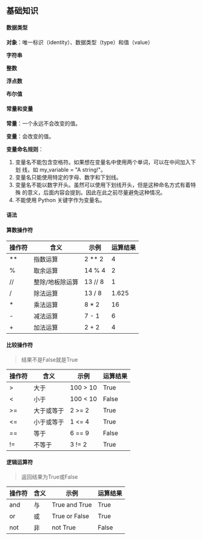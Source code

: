 ## 基础知识

#### 数据类型

**对象**：唯一标识（identity）、数据类型（type）和值（value）

**字符串**

**整数**

**浮点数**

**布尔值**

#### 常量和变量

**常量**：一个永远不会改变的值。

**变量**：会改变的值。

**变量命名规则**：

1. 变量名不能包含空格符。如果想在变量名中使用两个单词，可以在中间加入下划
   线，如 my_variable = "A string!"。 
2. 变量名只能使用特定的字母、数字和下划线。 
3. 变量名不能以数字开头。虽然可以使用下划线开头，但是这种命名方式有着特殊
   的意义，后面内容会提到。因此在此之前尽量避免这种情况。 
4. 不能使用 Python 关键字作为变量名。

#### 语法

#### 算数操作符

| 操作符 | 含义            | 示例    | 运算结果 |
| ------ | --------------- | ------- | -------- |
| **     | 指数运算        | 2 ** 2  | 4        |
| %      | 取余运算        | 14 % 4  | 2        |
| //     | 整除/地板除运算 | 13 // 8 | 1        |
| /      | 除法运算        | 13 / 8  | 1.625    |
| *      | 乘法运算        | 8 * 2   | 16       |
| -      | 减法运算        | 7 - 1   | 6        |
| +      | 加法运算        | 2 + 2   | 4        |

#### 比较操作符

> 结果不是False就是True

| 操作符 | 含义       | 示例     | 运算结果 |
| ------ | ---------- | -------- | -------- |
| >      | 大于       | 100 > 10 | True     |
| <      | 小于       | 100 < 10 | False    |
| >=     | 大于或等于 | 2 >= 2   | True     |
| <=     | 小于或等于 | 1 <= 4   | True     |
| ==     | 等于       | 6 == 9   | False    |
| !=     | 不等于     | 3 != 2   | True     |

#### 逻辑运算符

> 返回结果为True或False

| 操作符 | 含义 | 示例          | 运算结果 |
| ------ | ---- | ------------- | -------- |
| and    | 与   | True and True | True     |
| or     | 或   | True or False | True     |
| not    | 非   | not True      | False    |

